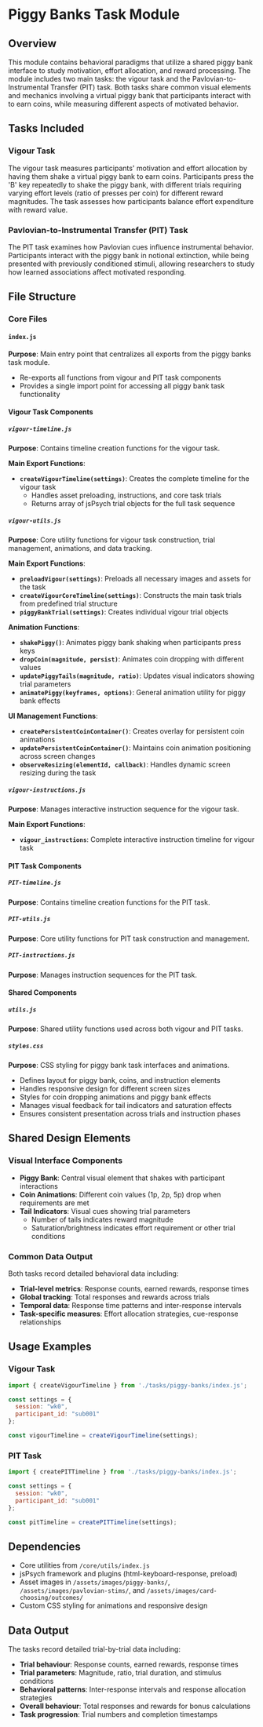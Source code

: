 # Piggy Banks Task Module

## Overview
This module contains behavioral paradigms that utilize a shared piggy bank interface to study motivation, effort allocation, and reward processing. The module includes two main tasks: the vigour task and the Pavlovian-to-Instrumental Transfer (PIT) task. Both tasks share common visual elements and mechanics involving a virtual piggy bank that participants interact with to earn coins, while measuring different aspects of motivated behavior.

## Tasks Included

### Vigour Task
The vigour task measures participants' motivation and effort allocation by having them shake a virtual piggy bank to earn coins. Participants press the 'B' key repeatedly to shake the piggy bank, with different trials requiring varying effort levels (ratio of presses per coin) for different reward magnitudes. The task assesses how participants balance effort expenditure with reward value.

### Pavlovian-to-Instrumental Transfer (PIT) Task
The PIT task examines how Pavlovian cues influence instrumental behavior. Participants interact with the piggy bank in notional extinction, while being presented with previously conditioned stimuli, allowing researchers to study how learned associations affect motivated responding.

## File Structure

### Core Files

#### `index.js`
**Purpose**: Main entry point that centralizes all exports from the piggy banks task module.
- Re-exports all functions from vigour and PIT task components
- Provides a single import point for accessing all piggy bank task functionality

#### Vigour Task Components

##### `vigour-timeline.js`
**Purpose**: Contains timeline creation functions for the vigour task.

**Main Export Functions**:
- **`createVigourTimeline(settings)`**: Creates the complete timeline for the vigour task
  - Handles asset preloading, instructions, and core task trials
  - Returns array of jsPsych trial objects for the full task sequence

##### `vigour-utils.js`
**Purpose**: Core utility functions for vigour task construction, trial management, animations, and data tracking.

**Main Export Functions**:
- **`preloadVigour(settings)`**: Preloads all necessary images and assets for the task
- **`createVigourCoreTimeline(settings)`**: Constructs the main task trials from predefined trial structure
- **`piggyBankTrial(settings)`**: Creates individual vigour trial objects

**Animation Functions**:
- **`shakePiggy()`**: Animates piggy bank shaking when participants press keys
- **`dropCoin(magnitude, persist)`**: Animates coin dropping with different values
- **`updatePiggyTails(magnitude, ratio)`**: Updates visual indicators showing trial parameters
- **`animatePiggy(keyframes, options)`**: General animation utility for piggy bank effects

**UI Management Functions**:
- **`createPersistentCoinContainer()`**: Creates overlay for persistent coin animations
- **`updatePersistentCoinContainer()`**: Maintains coin animation positioning across screen changes
- **`observeResizing(elementId, callback)`**: Handles dynamic screen resizing during the task

##### `vigour-instructions.js`
**Purpose**: Manages interactive instruction sequence for the vigour task.

**Main Export Functions**:
- **`vigour_instructions`**: Complete interactive instruction timeline for vigour task

#### PIT Task Components

##### `PIT-timeline.js`
**Purpose**: Contains timeline creation functions for the PIT task.

##### `PIT-utils.js`
**Purpose**: Core utility functions for PIT task construction and management.

##### `PIT-instructions.js`
**Purpose**: Manages instruction sequences for the PIT task.

#### Shared Components

##### `utils.js`
**Purpose**: Shared utility functions used across both vigour and PIT tasks.

##### `styles.css`
**Purpose**: CSS styling for piggy bank task interfaces and animations.
- Defines layout for piggy bank, coins, and instruction elements
- Handles responsive design for different screen sizes
- Styles for coin dropping animations and piggy bank effects
- Manages visual feedback for tail indicators and saturation effects
- Ensures consistent presentation across trials and instruction phases

## Shared Design Elements

### Visual Interface Components
- **Piggy Bank**: Central visual element that shakes with participant interactions
- **Coin Animations**: Different coin values (1p, 2p, 5p) drop when requirements are met
- **Tail Indicators**: Visual cues showing trial parameters
  - Number of tails indicates reward magnitude
  - Saturation/brightness indicates effort requirement or other trial conditions

### Common Data Output
Both tasks record detailed behavioral data including:
- **Trial-level metrics**: Response counts, earned rewards, response times
- **Global tracking**: Total responses and rewards across trials
- **Temporal data**: Response time patterns and inter-response intervals
- **Task-specific measures**: Effort allocation strategies, cue-response relationships

## Usage Examples

### Vigour Task
```javascript
import { createVigourTimeline } from './tasks/piggy-banks/index.js';

const settings = {
  session: "wk0",
  participant_id: "sub001"
};

const vigourTimeline = createVigourTimeline(settings);
```

### PIT Task
```javascript
import { createPITTimeline } from './tasks/piggy-banks/index.js';

const settings = {
  session: "wk0",
  participant_id: "sub001"
};

const pitTimeline = createPITTimeline(settings);
```

## Dependencies
- Core utilities from `/core/utils/index.js`
- jsPsych framework and plugins (html-keyboard-response, preload)
- Asset images in `/assets/images/piggy-banks/`, `/assets/images/pavlovian-stims/`, and `/assets/images/card-choosing/outcomes/`
- Custom CSS styling for animations and responsive design

## Data Output
The tasks record detailed trial-by-trial data including:
- **Trial behaviour**: Response counts, earned rewards, response times
- **Trial parameters**: Magnitude, ratio, trial duration, and stimulus conditions
- **Behavioral patterns**: Inter-response intervals and response allocation strategies
- **Overall behaviour**: Total responses and rewards for bonus calculations
- **Task progression**: Trial numbers and completion timestamps
